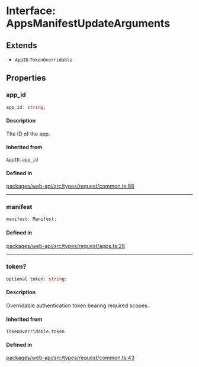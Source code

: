 # Interface: AppsManifestUpdateArguments

## Extends

- `AppID`.`TokenOverridable`

## Properties

### app\_id

```ts
app_id: string;
```

#### Description

The ID of the app.

#### Inherited from

`AppID.app_id`

#### Defined in

[packages/web-api/src/types/request/common.ts:88](https://github.com/slackapi/node-slack-sdk/blob/main/packages/web-api/src/types/request/common.ts#L88)

***

### manifest

```ts
manifest: Manifest;
```

#### Defined in

[packages/web-api/src/types/request/apps.ts:28](https://github.com/slackapi/node-slack-sdk/blob/main/packages/web-api/src/types/request/apps.ts#L28)

***

### token?

```ts
optional token: string;
```

#### Description

Overridable authentication token bearing required scopes.

#### Inherited from

`TokenOverridable.token`

#### Defined in

[packages/web-api/src/types/request/common.ts:43](https://github.com/slackapi/node-slack-sdk/blob/main/packages/web-api/src/types/request/common.ts#L43)
